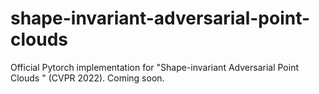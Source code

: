 # shape-invariant-adversarial-point-clouds
Official Pytorch implementation for "Shape-invariant Adversarial Point Clouds " (CVPR 2022).
Coming soon.
